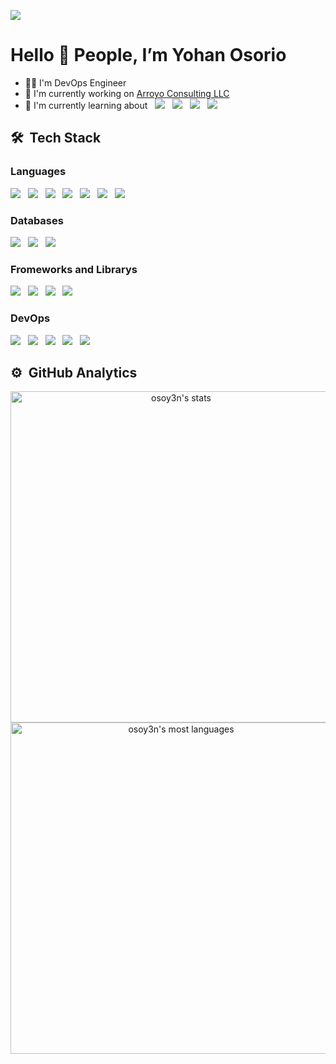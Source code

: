 ![](https://komarev.com/ghpvc/?username=osoy3n&color=blue&style=flat)
<h1 align="left">Hello 👋 People, I’m Yohan Osorio</h1>

- 👨‍💻 I'm DevOps Engineer
- 🏢 I'm currently working on [Arroyo Consulting LLC](https://arroyoconsulting.net/)
- 🌱 I'm currently learning about &nbsp;
![](https://img.shields.io/badge/dotnet-512BD4?logo=dotnet) &nbsp;
![](https://img.shields.io/badge/csharp-67217A?logo=csharp) &nbsp;
![](https://img.shields.io/badge/fastapi-1E2129?logo=fastapi) &nbsp;
![](https://img.shields.io/badge/vue-1A1A1A?logo=vue.js) &nbsp;

## 🛠️ &nbsp;Tech Stack

### Languages
![](https://img.shields.io/badge/HTML-F06529?logo=html5) &nbsp;
![](https://img.shields.io/badge/CSS-33A9DC?logo=css3) &nbsp;
![](https://img.shields.io/badge/JavaScript-222222?logo=javascript) &nbsp;
![](https://img.shields.io/badge/TypeScript-ffffff?logo=typescript) &nbsp;
![](https://img.shields.io/badge/Python-FFD43B?logo=python) &nbsp;
![](https://img.shields.io/badge/PowerShell-FFFFFF?logo=powershell) &nbsp;
![](https://img.shields.io/badge/YAML-CC1018?logo=yaml)

### Databases
![](https://img.shields.io/badge/MySQL-F29111?logo=mysql) &nbsp;
![](https://img.shields.io/badge/PostgreSQL-E2E6EA?logo=postgresql) &nbsp;
![](https://img.shields.io/badge/SQL_Server-0078D4?logo=microsoftsqlserver)

### Fromeworks and Librarys
![](https://img.shields.io/badge/React-222222?logo=react) &nbsp;
![](https://img.shields.io/badge/Astro-6018ac?logo=astro) &nbsp;
![](https://img.shields.io/badge/Node.js-0d121c?logo=node.js) &nbsp;
![](https://img.shields.io/badge/DJango-51be95?logo=django)

### DevOps
![](https://img.shields.io/badge/Azure-368EE3?logo=azure) &nbsp;
![](https://img.shields.io/badge/Azure_Devops-368EE3?logo=azuredevops) &nbsp;
![](https://img.shields.io/badge/Docker-E5F2FC?logo=docker) &nbsp;
![](https://img.shields.io/badge/Kubernetes-93EAFF?logo=kubernetes) &nbsp;
![](https://img.shields.io/badge/Bicep-6181A1?logo=bicep)

## ⚙️ &nbsp;GitHub Analytics

<p align="center">
    <img width="530em" src="https://github-readme-stats.vercel.app/api?username=osoy3n&show_icons=true&theme=vision-friendly-dark" alt="osoy3n's stats"/>
    <img width="530em" src="https://github-readme-stats.vercel.app/api/top-langs/?username=osoy3n&layout=compact&theme=vision-friendly-dark" alt="osoy3n's most languages"/>
</p>
